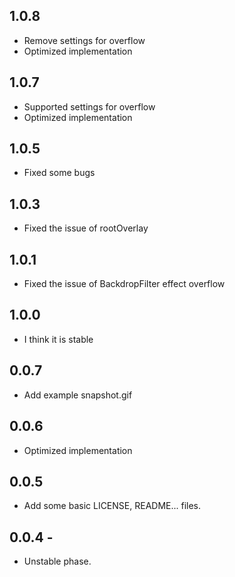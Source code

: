 ## 1.0.8

* Remove settings for overflow
* Optimized implementation

## 1.0.7

* Supported settings for overflow
* Optimized implementation

## 1.0.5

* Fixed some bugs

## 1.0.3

* Fixed the issue of rootOverlay

## 1.0.1

* Fixed the issue of BackdropFilter effect overflow

## 1.0.0

* I think it is stable

## 0.0.7

* Add example snapshot.gif

## 0.0.6

* Optimized implementation

## 0.0.5

* Add some basic LICENSE, README... files.

## 0.0.4 -

* Unstable phase.
